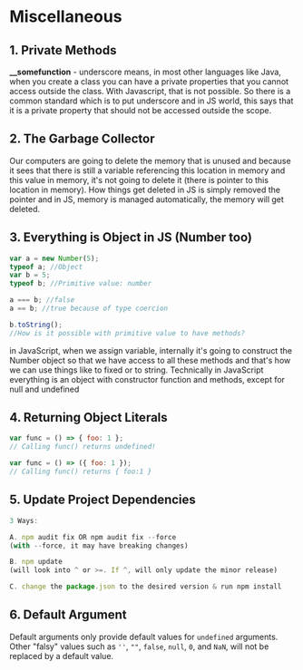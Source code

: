 # Miscellaneous

## 1. Private Methods

**\_\_somefunction** - underscore means, in most other languages like Java, when you create a class you can have a private properties that you cannot access outside the class. With Javascript, that is not possible. So there is a common standard which is to put underscore and in JS world, this says that it is a private property that should not be accessed outside the scope.

## 2. The Garbage Collector

Our computers are going to delete the memory that is unused and because it sees that there is still a variable referencing this location in memory and this value in memory, it's not going to delete it \(there is pointer to this location in memory\). How things get deleted in JS is simply removed the pointer and in JS, memory is managed automatically, the memory will get deleted.

## 3. Everything is Object in JS \(Number too\)

```javascript
var a = new Number(5);
typeof a; //Object
var b = 5;
typeof b; //Primitive value: number

a === b; //false
a == b; //true because of type coercion

b.toString(); 
//How is it possible with primitive value to have methods?
```

in JavaScript, when we assign variable, internally it's going to construct the Number object so that we have access to all these methods and that's how we can use things like to fixed or to string. Technically in JavaScript everything is an object with constructor function and methods, except for null and undefined

## 4. Returning Object Literals

```javascript
var func = () => { foo: 1 };
// Calling func() returns undefined!

var func = () => ({ foo: 1 });
// Calling func() returns { foo:1 }
```

## 5. Update Project Dependencies

```javascript
3 Ways:

A. npm audit fix OR npm audit fix --force
(with --force, it may have breaking changes)

B. npm update 
(will look into ^ or >=. If ^, will only update the minor release)

C. change the package.json to the desired version & run npm install
```

## 6. Default Argument

Default arguments only provide default values for `undefined` arguments. Other "falsy" values such as `''`, `""`, `false`, `null`, `0`, and `NaN`, will not be replaced by a default value.

